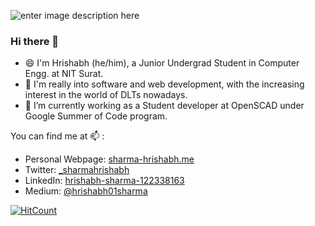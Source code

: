 ![enter image description here](https://github.com/Sharma-Hrishabh/Sharma-Hrishabh/blob/master/hp.jpg?raw=true)

### Hi there 👋
 - 😄 I'm Hrishabh (he/him), a Junior Undergrad Student in Computer Engg. at NIT Surat. 
 - :thought_balloon: I'm really into software and web development, with the increasing interest in the world of DLTs nowadays. 
 - 🔭 I’m currently working as a Student developer at OpenSCAD under Google Summer of Code program. 

<!--START_SECTION:waka-->

<!--END_SECTION:waka-->

You can find me at 📫  : 

 - Personal Webpage: [sharma-hrishabh.me](http://sharma-hrishabh.me)
 - Twitter: [_sharmahrishabh](https://twitter.com/_sharmahrishabh)
 - LinkedIn: [hrishabh-sharma-122338163](https://www.linkedin.com/in/hrishabh-sharma-122338163/)
 - Medium: [@hrishabh01sharma](https://medium.com/@hrishabh01sharma)


[![HitCount](http://hits.dwyl.com/Sharma-Hrishabh/http://hitsdwylcom/Sharma-Hrishabh/Sharma-Hrishabh.svg)](http://hits.dwyl.com/Sharma-Hrishabh/http://hitsdwylcom/Sharma-Hrishabh/Sharma-Hrishabh)
